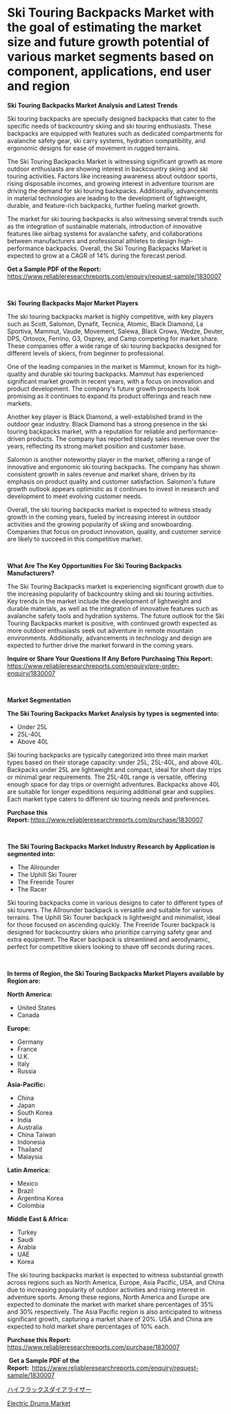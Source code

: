 <p><h1>Ski Touring Backpacks Market with the goal of estimating the market size and future growth potential of various market segments based on component, applications, end user and region</h1></p><p><strong>Ski Touring Backpacks Market Analysis and Latest Trends</strong></p>
<p><p>Ski touring backpacks are specially designed backpacks that cater to the specific needs of backcountry skiing and ski touring enthusiasts. These backpacks are equipped with features such as dedicated compartments for avalanche safety gear, ski carry systems, hydration compatibility, and ergonomic designs for ease of movement in rugged terrains.</p><p>The Ski Touring Backpacks Market is witnessing significant growth as more outdoor enthusiasts are showing interest in backcountry skiing and ski touring activities. Factors like increasing awareness about outdoor sports, rising disposable incomes, and growing interest in adventure tourism are driving the demand for ski touring backpacks. Additionally, advancements in material technologies are leading to the development of lightweight, durable, and feature-rich backpacks, further fueling market growth.</p><p>The market for ski touring backpacks is also witnessing several trends such as the integration of sustainable materials, introduction of innovative features like airbag systems for avalanche safety, and collaborations between manufacturers and professional athletes to design high-performance backpacks. Overall, the Ski Touring Backpacks Market is expected to grow at a CAGR of 14% during the forecast period.</p></p>
<p><strong>Get a Sample PDF of the Report:&nbsp;</strong> <a href="https://www.reliableresearchreports.com/enquiry/request-sample/1830007">https://www.reliableresearchreports.com/enquiry/request-sample/1830007</a></p>
<p>&nbsp;</p>
<p><strong>Ski Touring Backpacks Major Market Players</strong></p>
<p><p>The ski touring backpacks market is highly competitive, with key players such as Scott, Salomon, Dynafit, Tecnica, Atomic, Black Diamond, La Sportiva, Mammut, Vaude, Movement, Salewa, Black Crows, Wedze, Deuter, DPS, Ortovox, Ferrino, G3, Osprey, and Camp competing for market share. These companies offer a wide range of ski touring backpacks designed for different levels of skiers, from beginner to professional.</p><p>One of the leading companies in the market is Mammut, known for its high-quality and durable ski touring backpacks. Mammut has experienced significant market growth in recent years, with a focus on innovation and product development. The company's future growth prospects look promising as it continues to expand its product offerings and reach new markets.</p><p>Another key player is Black Diamond, a well-established brand in the outdoor gear industry. Black Diamond has a strong presence in the ski touring backpacks market, with a reputation for reliable and performance-driven products. The company has reported steady sales revenue over the years, reflecting its strong market position and customer base.</p><p>Salomon is another noteworthy player in the market, offering a range of innovative and ergonomic ski touring backpacks. The company has shown consistent growth in sales revenue and market share, driven by its emphasis on product quality and customer satisfaction. Salomon's future growth outlook appears optimistic as it continues to invest in research and development to meet evolving customer needs.</p><p>Overall, the ski touring backpacks market is expected to witness steady growth in the coming years, fueled by increasing interest in outdoor activities and the growing popularity of skiing and snowboarding. Companies that focus on product innovation, quality, and customer service are likely to succeed in this competitive market.</p></p>
<p>&nbsp;</p>
<p><strong>What Are The Key Opportunities For Ski Touring Backpacks Manufacturers?</strong></p>
<p><p>The Ski Touring Backpacks market is experiencing significant growth due to the increasing popularity of backcountry skiing and ski touring activities. Key trends in the market include the development of lightweight and durable materials, as well as the integration of innovative features such as avalanche safety tools and hydration systems. The future outlook for the Ski Touring Backpacks market is positive, with continued growth expected as more outdoor enthusiasts seek out adventure in remote mountain environments. Additionally, advancements in technology and design are expected to further drive the market forward in the coming years.</p></p>
<p><strong>Inquire or Share Your Questions If Any Before Purchasing This Report:</strong> <a href="https://www.reliableresearchreports.com/enquiry/pre-order-enquiry/1830007">https://www.reliableresearchreports.com/enquiry/pre-order-enquiry/1830007</a></p>
<p>&nbsp;</p>
<p><strong>Market Segmentation</strong></p>
<p><strong>The Ski Touring Backpacks Market Analysis by types is segmented into:</strong></p>
<p><ul><li>Under 25L</li><li>25L-40L</li><li>Above 40L</li></ul></p>
<p><p>Ski touring backpacks are typically categorized into three main market types based on their storage capacity: under 25L, 25L-40L, and above 40L. Backpacks under 25L are lightweight and compact, ideal for short day trips or minimal gear requirements. The 25L-40L range is versatile, offering enough space for day trips or overnight adventures. Backpacks above 40L are suitable for longer expeditions requiring additional gear and supplies. Each market type caters to different ski touring needs and preferences.</p></p>
<p><strong>Purchase this Report:&nbsp;</strong><a href="https://www.reliableresearchreports.com/purchase/1830007">https://www.reliableresearchreports.com/purchase/1830007</a></p>
<p>&nbsp;</p>
<p><strong>The Ski Touring Backpacks Market Industry Research by Application is segmented into:</strong></p>
<p><ul><li>The Allrounder</li><li>The Uphill Ski Tourer</li><li>The Freeride Tourer</li><li>The Racer</li></ul></p>
<p><p>Ski touring backpacks come in various designs to cater to different types of ski tourers. The Allrounder backpack is versatile and suitable for various terrains. The Uphill Ski Tourer backpack is lightweight and minimalist, ideal for those focused on ascending quickly. The Freeride Tourer backpack is designed for backcountry skiers who prioritize carrying safety gear and extra equipment. The Racer backpack is streamlined and aerodynamic, perfect for competitive skiers looking to shave off seconds during races.</p></p>
<p>&nbsp;</p>
<p><strong>In terms of Region, the Ski Touring Backpacks Market Players available by Region are:</strong></p>
<p>
    <p> <strong> North America: </strong>
        <ul>
            <li>United States</li>
            <li>Canada</li>
        </ul>
        </p> 
    <p> <strong> Europe: </strong>
        <ul>
            <li>Germany</li>
            <li>France</li>
            <li>U.K.</li>
            <li>Italy</li>
            <li>Russia</li>
        </ul>
        </p> 
    <p> <strong> Asia-Pacific: </strong>
        <ul>
            <li>China</li>
            <li>Japan</li>
            <li>South Korea</li>
            <li>India</li>
            <li>Australia</li>
            <li>China Taiwan</li>
            <li>Indonesia</li>
            <li>Thailand</li>
            <li>Malaysia</li>
        </ul>
        </p> 
    <p> <strong> Latin America: </strong>
        <ul>
            <li>Mexico</li>
            <li>Brazil</li>
            <li>Argentina Korea</li>
            <li>Colombia</li>
        </ul>
        </p> 
    <p> <strong> Middle East & Africa: </strong>
        <ul>
            <li>Turkey</li>
            <li>Saudi</li>
            <li>Arabia</li>
            <li>UAE</li>
            <li>Korea</li>
        </ul>
    </p>
    </p>
<p><p>The ski touring backpacks market is expected to witness substantial growth across regions such as North America, Europe, Asia Pacific, USA, and China due to increasing popularity of outdoor activities and rising interest in adventure sports. Among these regions, North America and Europe are expected to dominate the market with market share percentages of 35% and 30% respectively. The Asia Pacific region is also anticipated to witness significant growth, capturing a market share of 20%. USA and China are expected to hold market share percentages of 10% each.</p></p>
<p><strong>Purchase this Report: </strong><a href="https://www.reliableresearchreports.com/purchase/1830007">https://www.reliableresearchreports.com/purchase/1830007</a></p>
<p>&nbsp;<strong>Get a Sample PDF of the Report:&nbsp;&nbsp;</strong><a href="https://www.reliableresearchreports.com/enquiry/request-sample/1830007">https://www.reliableresearchreports.com/enquiry/request-sample/1830007</a></p>
<p><strong></strong></p>
<p><p><a href="https://github.com/mohamedbakry57/Market-Research-Report-List-3/blob/main/29766446785.md">ハイフラックスダイアライザー</a></p><p><a href="https://github.com/JameTravis/Market-Research-Report-List-4/blob/main/electric-drums-market.md">Electric Drums Market</a></p></p>